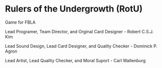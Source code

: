 # Rulers of the Undergrowth (RotU)
 Game for FBLA
 
 Lead Programer, Team Director, and Orginal Card Designer - Robert C.S.J. Kim
 
 Lead Sound Design, Lead Card Designer, and Quality Checker - Dominick P. Agron
 
 Lead Artist, Lead Quality Checker, and Moral Suport -	Carl Wallenburg
